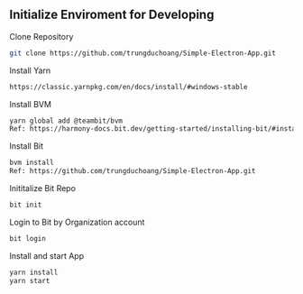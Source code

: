 ## Initialize Enviroment for Developing

Clone Repository

```bash
git clone https://github.com/trungduchoang/Simple-Electron-App.git
```

Install Yarn

```bash
https://classic.yarnpkg.com/en/docs/install/#windows-stable
```

Install BVM

```bash
yarn global add @teambit/bvm
Ref: https://harmony-docs.bit.dev/getting-started/installing-bit/#install-bvm
```

Install Bit

```bash
bvm install
Ref: https://github.com/trungduchoang/Simple-Electron-App.git
```

Inititalize Bit Repo

```bash
bit init
```

Login to Bit by Organization account

```bash
bit login
```

Install and start App

```bash
yarn install
yarn start
```
